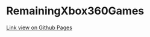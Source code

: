 # RemainingXbox360Games

[Link view on Github Pages](https://woodsleaf.github.io/RemainingXbox360Games/ "")